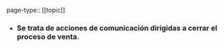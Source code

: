page-type:: [[topic]]
- ### Se trata de acciones de comunicación dirigidas a cerrar el proceso de venta.


